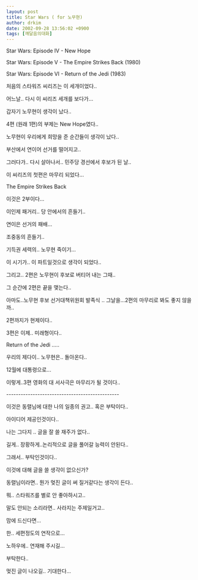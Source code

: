 ```yaml
---
layout: post
title: Star Wars ( for 노무현)
author: drkim
date: 2002-09-28 13:56:02 +0900
tags: [깨달음의대화]
---
```

Star Wars: Episode IV - New Hope
  
Star Wars: Episode V - The Empire Strikes Back (1980)
  
Star Wars: Episode VI - Return of the Jedi (1983)
  

  
처음의 스타워즈 씨리즈는 이 세개이었다..
  
어느날.. 다시 이 씨리즈 세개를 보다가...
  
갑자기 노무현이 생각이 났다..
  

  
4편 (원래 1편)의 부제는 New Hope였다..
  
노무현이 우리에게 희망을 준 순간들이 생각이 났다..
  
부산에서 연이어 선거를 떨어지고..
  
그러다가.. 다시 살아나서.. 민주당 경선에서 후보가 된 날..
  
이 씨리즈의 첫편은 마무리 되었다...
  

  
The Empire Strikes Back
  
이것은 2부이다...
  
이인제 패거리.. 당 안에서의 흔들기..
  
연이은 선거의 패배...
  
조중동의 흔들기..
  
기득권 세력의.. 노무현 죽이기...
  
이 시기가.. 이 파트일것으로 생각이 되었다..
  
그리고.. 2편은 노무현이 후보로 버티어 내는 그때..
  
그 순간에 2편은 끝을 맺는다..
  
아마도..노무현 후보 선거대책위원회 발족식 .. 그날을...2편의 마무리로 봐도 좋지 않을까..
  

  
2편까지가 현제이다..
  
3편은 이제.. 미래형이다..
  

  
Return of the Jedi .....
  
우리의 제다이.. 노무현은.. 돌아온다..
  
12월에 대통령으로...
  
이렇게..3편 영화의 대 서사극은 마무리가 될 것이다..
  

  
\---\---\---\---\---\---\---\---\---\---\---\---\---\---\-----
  
이것은 동렬님에 대한 나의 일종의 권고.. 혹은 부탁이다..
  
아이디어 제공인것이다..
  

  
나는 그다지 .. 글을 잘 쓸 재주가 없다..
  
길게.. 장황하게..논리적으로 글을 풀어갈 능력이 안된다..
  

  
그래서.. 부탁인것이다..
  
이것에 대해 글을 쓸 생각이 없으신가?
  
동렬님이라면.. 뭔가 멎진 글이 써 질거같다는 생각이 든다..
  

  
뭐.. 스타워즈를 별로 안 좋아하시고..
  
말도 안되는 소리라면.. 사라지는 주제일거고..
  

  
맘에 드신다면...
  
한.. 세편정도의 연작으로...
  
노하우에.. 연재해 주시길...
  

  
부탁한다..
  
멎진 글이 나오길.. 기대한다...
